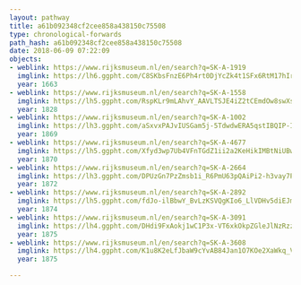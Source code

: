 ```yaml
---
layout: pathway
title: a61b092348cf2cee858a438150c75508
type: chronological-forwards
path_hash: a61b092348cf2cee858a438150c75508
date: 2018-06-09 07:22:09
objects:
- weblink: https://www.rijksmuseum.nl/en/search?q=SK-A-1919
  imglink: https://lh6.ggpht.com/C8SKbsFnzE6Ph4rt0DjYcZk4t1SFx6RtM17hIrc9NBSD0HFCNe3PEFkMChXGpsND6dAHa4UrFmgsWdwPli0yjuTzoTnf=s200
  year: 1663
- weblink: https://www.rijksmuseum.nl/en/search?q=SK-A-1558
  imglink: https://lh5.ggpht.com/RspKLr9mLAhvY_AAVLTSJE4iZ2tCEmdOw8swXs2MdQyJ2yV4887SO5x3cw-2AWXwmVFHkbiIaaaqInEsOCEvkoS3kok=s200
  year: 1828
- weblink: https://www.rijksmuseum.nl/en/search?q=SK-A-1002
  imglink: https://lh3.ggpht.com/aSxvxPAJvIUSGam5j-5TdwdwERA5qstIBQIP-Iy855qLWF8tlp71OX3cgWjXDnU-ILe7VxFbKT3MtnrUJwN4cvtYig=s200
  year: 1869
- weblink: https://www.rijksmuseum.nl/en/search?q=SK-A-4677
  imglink: https://lh5.ggpht.com/Xfyd3wp7Ub4VFnTGdZ1ii2a2KeHikIMBtNiUBwGBlVeb1KDhgIlH4FARrsrxtHcI6nYL8DrVGem8ng0TNDSYfLUhlUOM=s200
  year: 1870
- weblink: https://www.rijksmuseum.nl/en/search?q=SK-A-2664
  imglink: https://lh3.ggpht.com/DPUzGn7PzZmsb1i_R6PmU63pQAiPi2-h3vay7PlUXtzPQpEFmoLVXWd3n6FMujU6VdHJwqSLQpTJW6jmNmllBoR5C8k=s200
  year: 1872
- weblink: https://www.rijksmuseum.nl/en/search?q=SK-A-2892
  imglink: https://lh5.ggpht.com/fdJo-ilBbwY_BvLzKSVQgKIo6_LlVDHv5diEJmTx2p8MQX8ye9KPolBHHQdBji6unEJoP3arjMFdu07ljWvgrI7lWdE=s200
  year: 1874
- weblink: https://www.rijksmuseum.nl/en/search?q=SK-A-3091
  imglink: https://lh4.ggpht.com/DHdi9FxAokj1wC1P3x-VT6xkOkpZGleJlNzRzz2Qxxwlz_HnbH0JvYNLOK3LP81_2uWxBveJXcsCanE5ECSXp3cBdA=s200
  year: 1875
- weblink: https://www.rijksmuseum.nl/en/search?q=SK-A-3608
  imglink: https://lh4.ggpht.com/K1u8K2eLfJbaW9cYvAB84Jan1O7KOe2XaWkq_VIkSsTt04r8CusYB5BUh6iTqGqzGNIO8N_5qDwaovpvJ8XPXEXm1iw=s200
  year: 1875

---
```

